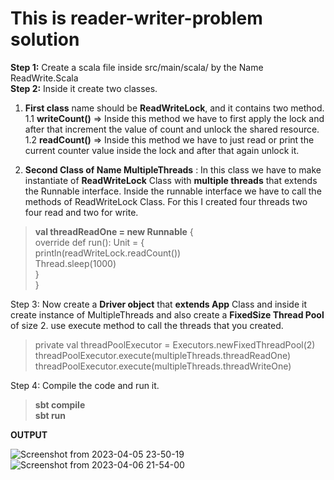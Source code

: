 # This is reader-writer-problem solution

**Step 1:** Create a scala file inside src/main/scala/ by the Name ReadWrite.Scala    
**Step 2:** Inside it create two classes.     
1. **First class** name should be **ReadWriteLock**, and it contains two method.    
1.1 **writeCount()** => Inside this method we have to first apply the lock and after that increment the value of count and unlock the shared resource.    
1.2 **readCount()** => Inside this method we have to just read or print the current counter value inside the lock and after that again unlock it.

2. **Second Class of Name MultipleThreads** : In this class we have to make instantiate of **ReadWriteLock** Class with **multiple threads** that extends the Runnable interface. Inside the runnable interface we have to call the methods of ReadWriteLock Class. For this I created four threads two four read and two for write.    
>  **val threadReadOne = new Runnable** {     
> override def run(): Unit = {    
> println(readWriteLock.readCount())    
> Thread.sleep(1000)   
> }    
> }

Step 3: Now create a **Driver object** that **extends App** Class and inside it create instance of MultipleThreads and also create a **FixedSize Thread Pool** of size 2. use execute method to call the threads that you created.
>  private val threadPoolExecutor = Executors.newFixedThreadPool(2)     
> threadPoolExecutor.execute(multipleThreads.threadReadOne)    
> threadPoolExecutor.execute(multipleThreads.threadWriteOne)   

Step 4: Compile the code and run it.
>**sbt compile     
> sbt run**

**OUTPUT**


![Screenshot from 2023-04-05 23-50-19](https://user-images.githubusercontent.com/124979629/230375374-e982c8a3-6908-438b-81ab-dba1a40aa44f.png)
![Screenshot from 2023-04-06 21-54-00](https://user-images.githubusercontent.com/124979629/230440730-9a09b29d-735d-49a8-90d0-374468e4d18e.png)
